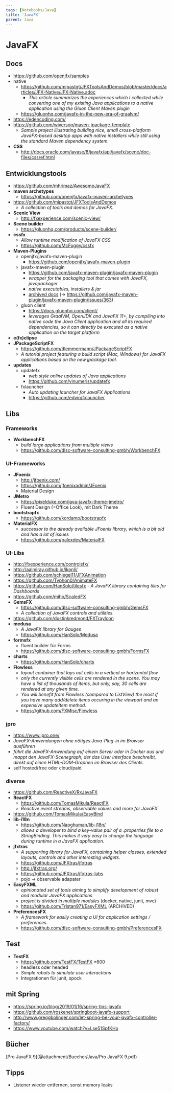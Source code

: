 ```yaml
---
tags: [Notebooks/Java]
title: 'JavaFX'
parent: Java
---
```


# JavaFX

## Docs
- https://github.com/openjfx/samples
- native
  - https://github.com/mipastgt/JFXToolsAndDemos/blob/master/docs/articles/JFX-Native/JFX-Native.adoc
    - *This article summarizes the experiences which I collected while converting one of my existing Java applications to a native application using the Gluon Client Maven plugin*
  - https://gluonhq.com/javafx-in-the-new-era-of-graalvm/
- https://edencoding.com/
- https://github.com/wiverson/maven-jpackage-template
  - *Sample project illustrating building nice, small cross-platform JavaFX-based desktop apps with native installers while still using the standard Maven dependency system.*
- **CSS**
    - http://docs.oracle.com/javase/8/javafx/api/javafx/scene/doc-files/cssref.html


## Entwicklungstools
- https://github.com/mhrimaz/AwesomeJavaFX
- **maven archetypes**
  - https://github.com/openjfx/javafx-maven-archetypes
- https://github.com/mipastgt/JFXToolsAndDemos
  - *A collection of tools and demos for JavaFX.*
- **Scenic View**
  - http://fxexperience.com/scenic-view/
- **Scene builder**
  - https://gluonhq.com/products/scene-builder/
- **cssfx**
  - *Allow runtime modification of JavaFX CSS*
  - https://github.com/McFoggy/cssfx
- **Maven-Plugins**
  - openjfx/javafx-maven-plugin
    - https://github.com/openjfx/javafx-maven-plugin
  - javafx-maven-plugin
    - https://github.com/javafx-maven-plugin/javafx-maven-plugin
    - *wrapper for the packaging tool that comes with JavaFX, javapackager*
    - *native executables, installers & jar*
    - [archived docs](http://web.archive.org/web/20170926160512/http://javafx-maven-plugin.github.io/) (&rightarrow; https://github.com/javafx-maven-plugin/javafx-maven-plugin/issues/363)
  - gluon client
    - https://docs.gluonhq.com/client/
    - *leverages GraalVM, OpenJDK and JavaFX 11+, by compiling into native code the Java Client application and all its required dependencies, so it can directly be executed as a native application on the target platform*
- **e(fx)clipse**
- **JPackageScriptFX**
  - https://github.com/dlemmermann/JPackageScriptFX
  - *A tutorial project featuring a build script (Mac, Windows) for JavaFX applications based on the new jpackage tool.*
- **updates**
  - updatefx
    - *web style online updates of Java applications*
    - https://github.com/vinumeris/updatefx
  - fxlauncher
    - *Auto updating launcher for JavaFX Applications*
    - https://github.com/edvin/fxlauncher


## Libs

### Frameworks
- **WorkbenchFX**
  - *build large applications from multiple views*
  - https://github.com/dlsc-software-consulting-gmbh/WorkbenchFX

### UI-Frameworks
- **JFoenix**
  - http://jfoenix.com/
  - https://github.com/jfoenixadmin/JFoenix
  - Material Design
- **JMetro**
  - https://pixelduke.com/java-javafx-theme-jmetro/
  - Fluent Design (=Office Look), mit Dark Theme
- **bootstrapfx**
  - https://github.com/kordamp/bootstrapfx
- **MaterialFX**
  - *successor to the already available JFoenix library, which is a bit old and has a lot of issues*
  - https://github.com/palexdev/MaterialFX

### UI-Libs
- http://fxexperience.com/controlsfx/
- http://aalmiray.github.io/ikonli/
- https://github.com/schlegel11/JFXAnimation
- https://github.com/Typhon0/AnimateFX
- https://github.com/HanSolo/tilesfx - *A JavaFX library containing tiles for Dashboards*
- https://github.com/miho/ScaledFX
- **GemsFX**
  - https://github.com/dlsc-software-consulting-gmbh/GemsFX
  - *A collection of JavaFX controls and utilities.*
- https://github.com/dustinkredmond/FXTrayIcon
- **medusa**
  - *A JavaFX library for Gauges*
  - https://github.com/HanSolo/Medusa
- **formsfx**
  - fluent builder für Forms
  - https://github.com/dlsc-software-consulting-gmbh/FormsFX
- **charts**
  - https://github.com/HanSolo/charts
- **Flowless**
  - *layout container that lays out cells in a vertical or horizontal flow*
  - *only the currently visible cells are rendered in the scene. You may have a list of thousands of items, but only, say, 30 cells are rendered at any given time.*
  - *You will benefit from Flowless (compared to ListView) the most if you have many add/delete items occuring in the viewport and an expensive updateItem method.*
  - https://github.com/FXMisc/Flowless

### jpro
- https://www.jpro.one/
- *JavaFX-Anwendungen ohne nötiges Java-Plug-in im Browser ausführen*
- *führt die JavaFX-Anwendung auf einem Server oder in Docker aus und mappt den JavaFX-Scenegraph, der das User Interface beschreibt, direkt auf einen HTML-DOM-Graphen im Browser des Clients.*
- self hosted/free oder cloud/paid

### diverse
- https://github.com/ReactiveX/RxJavaFX
- **ReactFX**
  - https://github.com/TomasMikula/ReactFX 
  - *Reactive event streams, observable values and more for JavaFX*
- https://github.com/TomasMikula/EasyBind
- **lib-i18n**
  - https://github.com/Naoghuman/lib-i18n/
  - *allows a developer to bind a key-value pair of a .properties file to a StringBinding. This makes it very easy to change the language during runtime in a JavaFX application.*
- **jfxtras**
  - *A supporting library for JavaFX, containing helper classes, extended layouts, controls and other interesting widgets.*
  - https://github.com/JFXtras/jfxtras
  - http://jfxtras.org/
  - https://github.com/JFXtras/jfxtras-labs
  - pojo -> observable adapater
- **EasyFXML**
  - *opinionated set of tools aiming to simplify development of robust and modular JavaFX applications*
  - *project is divided in multiple modules* (docker, native, junit, mvc)
  - https://github.com/Tristan971/EasyFXML (ARCHIVED)
- **PreferencesFX**
  - *A framework for easily creating a UI for application settings / preferences.*
  - https://github.com/dlsc-software-consulting-gmbh/PreferencesFX


## Test
- **TestFX**
  - https://github.com/TestFX/TestFX *600
  - headless oder headed
  - *Simple robots to simulate user interactions*
  - Integrationen für junit, spock


## mit Spring
- https://spring.io/blog/2019/01/16/spring-tips-javafx
- https://github.com/roskenet/springboot-javafx-support
- http://www.greggbolinger.com/let-spring-be-your-javafx-controller-factory/
- https://www.youtube.com/watch?v=Lse51SpfKHo


## Bücher
[Pro JavaFX 9](@attachment/Buecher/Java/Pro JavaFX 9.pdf)


## Tipps
- Listener wieder entfernen, sonst memory leaks